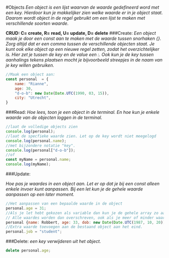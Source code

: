 #Objects
*Een object is een lijst waarvan de waarde gedefineerd word met een key. Hierdoor kun je makkelijker zien welke waarde er in je object staat. Daarom wordt object in de regel gebruikt om een lijst te maken met verschillende soorten waarde.*

**CRUD: C= create, R= read, U= update, D= delete**
###Create:
*Een object maak je door een const aan te maken met de waarde tussen snorhaken {}. Zorg altijd dat er een comma tussen de verschillende objecten staat. Je kunt ook elke object op een nieuwe regel zetten, zodat het overzichtelijker is. Hier zet je tussen de key en de value een :. Ook kun je de key tussen aanhalings tekens plaatsen mocht je bijvoorbeeld streepjes in de naam van je key willen gebruiken.*
```javascript
//Maak een object aan:
const personal  = {
    name: "Rianne",
    age: 30,
    "d-o-b": new Date(Date.UTC(1990, 03, 15)),
    city: "Utrecht",
}
```

###Read:
*Hoe lees, toon je een object in de terminal. En hoe kun je enkele waarde van de objecten loggen in de terminal.*
```javascript
//laat de volledige objects zien
console.log(personal);
//laat de specfieke waarde zien. Let op de key wordt niet meegelogd
console.log(personal.name);
//met bijzondere notatie "key".
console.log(personal["d-o-b"]);
//of
const myName = personal.name;
console.log(myName);
```

###Update:

*Hoe pas je waardes in een object aan. Let er op dat je bij een const alleen enkele invoer kunt aanpassen. Bij een let kun je de gehele waarde aanpassen op een later moment.*
```javascript
//Het aanpassen van een bepaalde waarde in de object
personal.age = 31;
//Als je let hebt gekozen als variable dan kun je de gehele array zo aanpassen. 
// Alle waardes worden dan overschreven, ook als je meer of minder waardes in je array zet.
personal {name: Robbert, age: 33, dob: new Date(Date.UTC(1987, 10, 20)), city: Vlaardingen};
//Extra waarde toevoegen aan de bestaand object aan het eind.
personal.job = "student";
```

###Delete:
*een key verwijderen uit het object.*
```javascript
delete personal.age;
```

